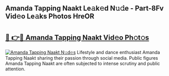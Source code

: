 ## Amanda Tapping Naakt Le𝚊k𝚎d N𝚞𝚍e - Part-8Fv Vid𝚎o Le𝚊ks Photos HreOR

# <h2><a href="http://fb1vpqq.evod.top/?m=Amanda+Tapping+Naakt">🔗 👉🔴 Amanda Tapping Naakt Vid𝚎o Ph𝚘t𝚘s</a></h2>

[![Amanda Tapping Naakt N𝚞d𝚎s](https://i.imgur.com/8V9OHl7.gif)](http://fb1vpqq.evod.top/?m=Amanda+Tapping+Naakt)
Lifestyle and dance enthusiast Amanda Tapping Naakt sharing their passion through social media. Public figures Amanda Tapping Naakt are often subjected to intense scrutiny and public attention. 
